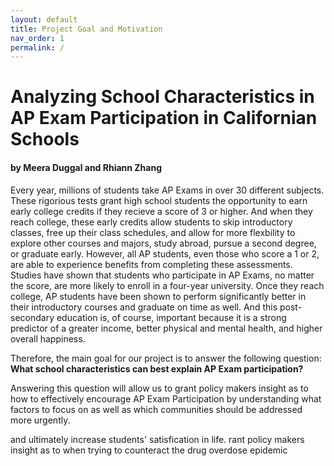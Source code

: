 ```yaml
---
layout: default
title: Project Goal and Motivation  
nav_order: 1
permalink: /
---
```


# Analyzing School Characteristics in AP Exam Participation in Californian Schools
#### by Meera Duggal and Rhiann Zhang


Every year, millions of students take AP Exams in over 30 different subjects. These rigorious tests grant high school students the opportunity to earn early college credits if they recieve a score of 3 or higher. And when they reach college, these early credits allow students to skip introductory classes, free up their class schedules, and allow for more flexbility to explore other courses and majors, study abroad, pursue a second degree, or graduate early. However, all AP students, even those who score a 1 or 2, are able to experience benefits from completing these assessments. Studies have shown that students who participate in AP Exams, no matter the score, are more likely to enroll in a four-year university. Once they reach college, AP students have been shown to perform significantly better in their introductory courses and graduate on time as well. And this post-secondary education is, of course, important because it is a strong predictor of a greater income, better physical and mental health, and higher overall happiness.

Therefore, the main goal for our project is to answer the following question: **What school characteristics can best explain AP Exam participation?** 

Answering this question will allow us to grant policy makers insight as to how to effectively encourage AP Exam Participation by understanding what factors to focus on as well as which communities should be addressed more urgently. 


and ultimately increase students' satisfication in life. 
rant policy makers insight as to
when trying to counteract the drug overdose epidemic
